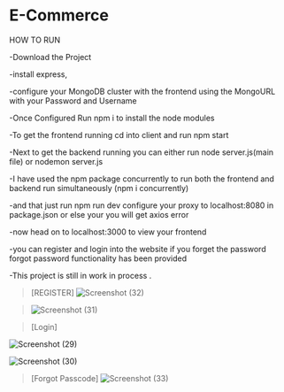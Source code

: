 # E-Commerce
HOW TO RUN 

-Download the Project

-install express,

-configure your MongoDB cluster with the frontend using the MongoURL with your Password and Username

-Once Configured Run npm i to install the node modules 

-To get the frontend running cd into client and run npm start 

-Next to get the backend running you can either run node server.js(main file) or nodemon server.js

-I have used the npm package concurrently to run both the frontend and backend run simultaneously (npm i concurrently)

-and that just run npm run dev configure your proxy to localhost:8080 in package.json or else your you will get axios error

-now head on to localhost:3000 to view your frontend

-you can register and login into the website if you forget the password forgot password functionality has been provided

-This project is still in work in process .


>[REGISTER]
>![Screenshot (32)](https://github.com/shithinshetty/E-Commerce/assets/92690951/fd4a1631-9606-4ce8-879e-f5ac01fe7315)

>![Screenshot (31)](https://github.com/shithinshetty/E-Commerce/assets/92690951/51318509-a00e-42ba-9113-c29de1481676)

>[Login]

![Screenshot (29)](https://github.com/shithinshetty/E-Commerce/assets/92690951/06bb2fd4-509e-4bb8-aca4-8d6778b007f6)

![Screenshot (30)](https://github.com/shithinshetty/E-Commerce/assets/92690951/506f0070-30da-4341-b830-aa650bc0f4cd)

>[Forgot Passcode]
> ![Screenshot (33)](https://github.com/shithinshetty/E-Commerce/assets/92690951/dd29d2a9-3311-4fe9-b5b1-46c13723bc8e)


